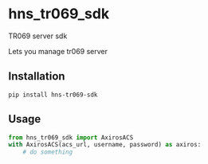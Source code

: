 # hns_tr069_sdk
TR069 server sdk

Lets you manage tr069 server

## Installation
`pip install hns-tr069-sdk`

## Usage
```python
from hns_tr069_sdk import AxirosACS
with AxirosACS(acs_url, username, password) as axiros:
    # do something
```
